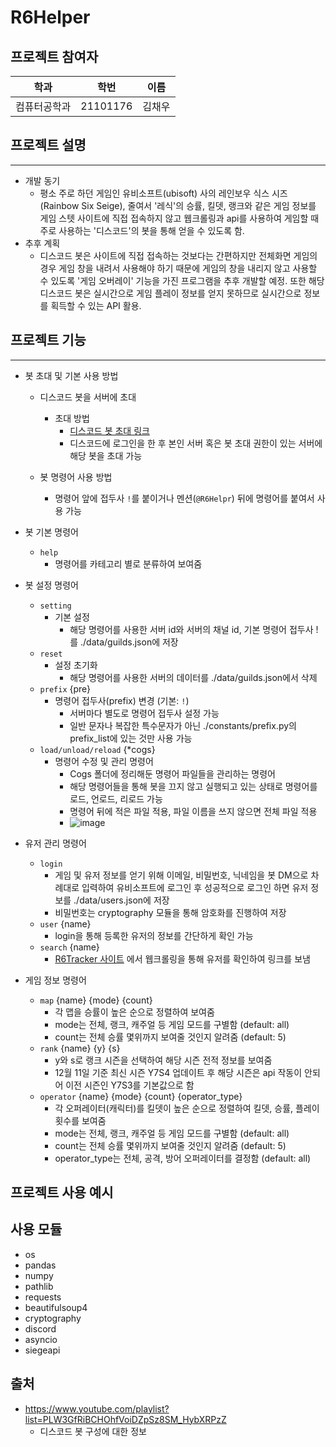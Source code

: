 # R6Helper

## 프로젝트 참여자

| 학과         | 학번     | 이름   |
| ------------ | -------- | ------ |
| 컴퓨터공학과 | 21101176 | 김채우 |

## 프로젝트 설명

---

-   개발 동기
    -   평소 주로 하던 게임인 유비소프트(ubisoft) 사의 레인보우 식스 시즈(Rainbow Six Seige), 줄여서 '레식'의 승률, 킬뎃, 랭크와 같은 게임 정보를 게임 스텟 사이트에 직접 접속하지 않고 웹크롤링과 api를 사용하여 게임할 때 주로 사용하는 '디스코드'의 봇을 통해 얻을 수 있도록 함.
-   추후 계획
    -   디스코드 봇은 사이트에 직접 접속하는 것보다는 간편하지만 전체화면 게임의 경우 게임 창을 내려서 사용해야 하기 때문에 게임의 창을 내리지 않고 사용할 수 있도록 '게임 오버레이' 기능을 가진 프로그램을 추후 개발할 예정. 또한 해당 디스코드 봇은 실시간으로 게임 플레이 정보를 얻지 못하므로 실시간으로 정보를 획득할 수 있는 API 활용.

## 프로젝트 기능

---

-   봇 초대 및 기본 사용 방법

    -   디스코드 봇을 서버에 초대

        -   초대 방법
            -   [디스코드 봇 초대 링크](https://discord.com/api/oauth2/authorize?client_id=1050716394792169562&permissions=137439291456&scope=bot)
            -   디스코드에 로그인을 한 후 본인 서버 혹은 봇 초대 권한이 있는 서버에 해당 봇을 초대 가능

    -   봇 명령어 사용 방법
        -   명령어 앞에 접두사 `!`를 붙이거나 멘션(`@R6Helpr`) 뒤에 명령어를 붙여서 사용 가능

-   봇 기본 명령어

    -   `help`
        -   명령어를 카테고리 별로 분류하여 보여줌

-   봇 설정 명령어

    -   `setting`
        -   기본 설정
            -   해당 명령어를 사용한 서버 id와 서버의 채널 id, 기본 명령어 접두사 !를 ./data/guilds.json에 저장
    -   `reset`
        -   설정 초기화
            -   해당 명령어를 사용한 서버의 데이터를 ./data/guilds.json에서 삭제
    -   `prefix` {pre}
        -   명령어 접두사(prefix) 변경 (기본: `!`)
            -   서버마다 별도로 명령어 접두사 설정 가능
            -   일반 문자나 복잡한 특수문자가 아닌 ./constants/prefix.py의 prefix_list에 있는 것만 사용 가능
    -   `load/unload/reload` {\*cogs}
        -   명령어 수정 및 관리 명령어
            -   Cogs 폴더에 정리해둔 명령어 파일들을 관리하는 명령어
            -   해당 명령어들을 통해 봇을 끄지 않고 실행되고 있는 상태로 명령어를 로드, 언로드, 리로드 가능
            -   명령어 뒤에 적은 파일 적용, 파일 이름을 쓰지 않으면 전체 파일 적용
            -   ![image](https://user-images.githubusercontent.com/113341200/206906445-d8e3c784-2f95-4451-b312-74780bb74523.png)


-   유저 관리 명령어

    -   `login`
        -   게임 및 유저 정보를 얻기 위해 이메일, 비밀번호, 닉네임을 봇 DM으로 차례대로 입력하여 유비소프트에 로그인 후 성공적으로 로그인 하면 유저 정보를 ./data/users.json에 저장
        -   비밀번호는 cryptography 모듈을 통해 암호화를 진행하여 저장
    -   `user` {name}
        -   login을 통해 등록한 유저의 정보를 간단하게 확인 가능
    -   `search` {name}
        -   [R6Tracker 사이트](https://r6.tracker.network/) 에서 웹크롤링을 통해 유저를 확인하여 링크를 보냄

-   게임 정보 명령어

    -   `map` {name} {mode} {count}
        -   각 맵을 승률이 높은 순으로 정렬하여 보여줌
        -   mode는 전체, 랭크, 캐주얼 등 게임 모드를 구별함 (default: all)
        -   count는 전체 승률 몇위까지 보여줄 것인지 알려줌 (default: 5)
    -   `rank` {name} {y} {s}
        -   y와 s로 랭크 시즌을 선택하여 해당 시즌 전적 정보를 보여줌
        -   12월 11일 기준 최신 시즌 Y7S4 업데이트 후 해당 시즌은 api 작동이 안되어 이전 시즌인 Y7S3를 기본값으로 함
    -   `operator` {name} {mode} {count} {operator_type}
        -   각 오퍼레이터(캐릭터)를 킬뎃이 높은 순으로 정렬하여 킬뎃, 승률, 플레이 횟수를 보여줌
        -   mode는 전체, 랭크, 캐주얼 등 게임 모드를 구별함 (default: all)
        -   count는 전체 승률 몇위까지 보여줄 것인지 알려줌 (default: 5)
        -   operator_type는 전체, 공격, 방어 오퍼레이터를 결정함 (default: all)

## 프로젝트 사용 예시

## 사용 모듈

-   os
-   pandas
-   numpy
-   pathlib
-   requests
-   beautifulsoup4
-   cryptography
-   discord
-   asyncio
-   siegeapi

## 출처

-   https://www.youtube.com/playlist?list=PLW3GfRiBCHOhfVoiDZpSz8SM_HybXRPzZ
    -   디스코드 봇 구성에 대한 정보

